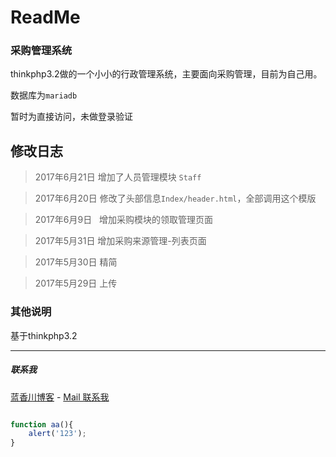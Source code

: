 # ReadMe #

### 采购管理系统 ###

thinkphp3.2做的一个小小的行政管理系统，主要面向采购管理，目前为自己用。

数据库为`mariadb` 

暂时为直接访问，未做登录验证


## 修改日志 ##


> 2017年6月21日  增加了人员管理模块 `Staff`

> 2017年6月20日	修改了头部信息`Index/header.html`，全部调用这个模版

> 2017年6月9日   增加采购模块的领取管理页面

> 2017年5月31日	增加采购来源管理-列表页面

> 2017年5月30日  精简

> 2017年5月29日	上传



### 其他说明 ###

基于thinkphp3.2


---

##### 联系我 #####

[蓝香川博客](http://www.lanxiangchuan.com "我的博客") -
[Mail 联系我](mailto:zhuzhuhawk@qq,com "点击这里给我发邮件")


```javascript

function aa(){
	alert('123');
}	


```
